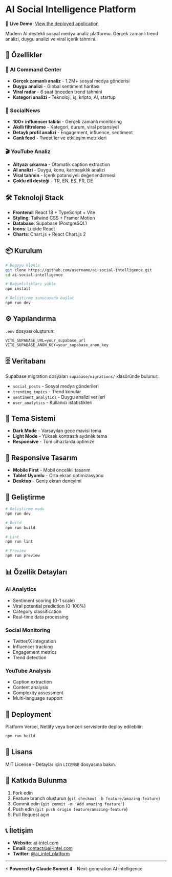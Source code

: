 # AI Social Intelligence Platform

🚀 **Live Demo**: [View the deployed application](https://kagantterzi.github.io/twitter_n8n_v6/)

Modern AI destekli sosyal medya analiz platformu. Gerçek zamanlı trend analizi, duygu analizi ve viral içerik tahmini.

## 🚀 Özellikler

### 🧠 AI Command Center
- **Gerçek zamanlı analiz** - 1.2M+ sosyal medya gönderisi
- **Duygu analizi** - Global sentiment haritası
- **Viral radar** - 6 saat önceden trend tahmini
- **Kategori analizi** - Teknoloji, iş, kripto, AI, startup

### 📱 SocialNews
- **100+ influencer takibi** - Gerçek zamanlı monitoring
- **Akıllı filtreleme** - Kategori, durum, viral potansiyel
- **Detaylı profil analizi** - Engagement, influence, sentiment
- **Canlı feed** - Tweet'ler ve etkileşim metrikleri

### 🎬 YouTube Analiz
- **Altyazı çıkarma** - Otomatik caption extraction
- **AI analizi** - Duygu, konu, karmaşıklık analizi
- **Viral tahmin** - İçerik potansiyeli değerlendirmesi
- **Çoklu dil desteği** - TR, EN, ES, FR, DE

## 🛠️ Teknoloji Stack

- **Frontend**: React 18 + TypeScript + Vite
- **Styling**: Tailwind CSS + Framer Motion
- **Database**: Supabase (PostgreSQL)
- **Icons**: Lucide React
- **Charts**: Chart.js + React Chart.js 2

## 📦 Kurulum

```bash
# Depoyu klonla
git clone https://github.com/username/ai-social-intelligence.git
cd ai-social-intelligence

# Bağımlılıkları yükle
npm install

# Geliştirme sunucusunu başlat
npm run dev
```

## ⚙️ Yapılandırma

`.env` dosyası oluşturun:

```env
VITE_SUPABASE_URL=your_supabase_url
VITE_SUPABASE_ANON_KEY=your_supabase_anon_key
```

## 🗄️ Veritabanı

Supabase migration dosyaları `supabase/migrations/` klasöründe bulunur:

- `social_posts` - Sosyal medya gönderileri
- `trending_topics` - Trend konular
- `sentiment_analytics` - Duygu analizi verileri
- `user_analytics` - Kullanıcı istatistikleri

## 🎨 Tema Sistemi

- **Dark Mode** - Varsayılan gece mavisi tema
- **Light Mode** - Yüksek kontrastlı aydınlık tema
- **Responsive** - Tüm cihazlarda optimize

## 📱 Responsive Tasarım

- **Mobile First** - Mobil öncelikli tasarım
- **Tablet Uyumlu** - Orta ekran optimizasyonu
- **Desktop** - Geniş ekran deneyimi

## 🔧 Geliştirme

```bash
# Geliştirme modu
npm run dev

# Build
npm run build

# Lint
npm run lint

# Preview
npm run preview
```

## 📊 Özellik Detayları

### AI Analytics
- Sentiment scoring (0-1 scale)
- Viral potential prediction (0-100%)
- Category classification
- Real-time data processing

### Social Monitoring
- Twitter/X integration
- Influencer tracking
- Engagement metrics
- Trend detection

### YouTube Analysis
- Caption extraction
- Content analysis
- Complexity assessment
- Multi-language support

## 🚀 Deployment

Platform Vercel, Netlify veya benzeri servislerde deploy edilebilir:

```bash
npm run build
```

## 📄 Lisans

MIT License - Detaylar için `LICENSE` dosyasına bakın.

## 🤝 Katkıda Bulunma

1. Fork edin
2. Feature branch oluşturun (`git checkout -b feature/amazing-feature`)
3. Commit edin (`git commit -m 'Add amazing feature'`)
4. Push edin (`git push origin feature/amazing-feature`)
5. Pull Request açın

## 📞 İletişim

- **Website**: [ai-intel.com](https://ai-intel.com)
- **Email**: contact@ai-intel.com
- **Twitter**: [@ai_intel_platform](https://twitter.com/ai_intel_platform)

---

⚡ **Powered by Claude Sonnet 4** - Next-generation AI intelligence
